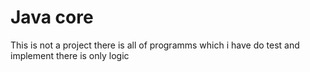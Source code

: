 # Java core 
This is not a project there is all of programms which i have do test and implement
there is only logic 

